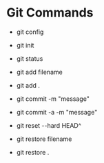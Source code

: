 # Git Commands

- git config
- git init
- git status

- git add filename
- git add .

- git commit -m "message"
- git commit -a -m "message"

<!-- удаляємо попередній коміт -->
- git reset --hard HEAD^
<!-- відновлення файла з історії -->
- git restore filename
<!-- відновлення всіх файлів з історії -->
- git restore .


